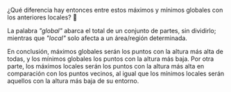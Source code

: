 ¿Qué diferencia hay entonces entre estos máximos y mínimos globales con los anteriores locales? :bow:

 La palabra _"global"_ abarca el total de un conjunto de partes, sin dividirlo; mientras que _"local"_ solo afecta a un área/región determinada. 

En conclusión, máximos globales serán los puntos con la altura más alta de todas, y los mínimos globales los puntos con la altura más baja. Por otra parte, los máximos locales serán los puntos con la altura más alta en comparación con los puntos vecinos, al igual que los mínimos locales serán aquellos con la altura más baja de su entorno. 